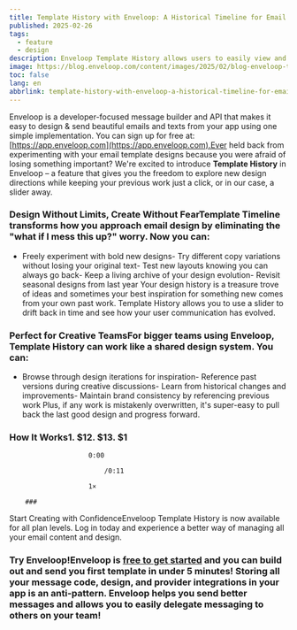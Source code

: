 ```yaml
---
title: Template History with Enveloop: A Historical Timeline for Email Designs
published: 2025-02-26
tags:
  - feature
  - design
description: Enveloop Template History allows users to easily view and restore to historical versions of their previous template designs.
image: https://blog.enveloop.com/content/images/2025/02/blog-enveloop-template-history-42.png
toc: false
lang: en
abbrlink: template-history-with-enveloop-a-historical-timeline-for-email-designs
---
```


Enveloop is a developer-focused message builder and API that makes it easy to design &amp; send beautiful emails and texts from your app using one simple implementation. You can sign up for free at: [https://app.enveloop.com](https://app.enveloop.com).Ever held back from experimenting with your email template designs because you were afraid of losing something important? We're excited to introduce **Template History** in Enveloop – a feature that gives you the freedom to explore new design directions while keeping your previous work just a click, or in our case, a slider away.

### Design Without Limits, Create Without FearTemplate Timeline transforms how you approach email design by eliminating the "what if I mess this up?" worry. Now you can:

- Freely experiment with bold new designs- Try different copy variations without losing your original text- Test new layouts knowing you can always go back- Keep a living archive of your design evolution- Revisit seasonal designs from last year
Your design history is a treasure trove of ideas and sometimes your best inspiration for something new comes from your own past work. Template History allows you to use a slider to drift back in time and see how your user communication has evolved.

### Perfect for Creative TeamsFor bigger teams using Enveloop, Template History can work like a shared design system. You can:

- Browse through design iterations for inspiration- Reference past versions during creative discussions- Learn from historical changes and improvements- Maintain brand consistency by referencing previous work
Plus, if any work is mistakenly overwritten, it's super-easy to pull back the last good design and progress forward.

### How It Works1. $12. $13. $1

                        0:00
                        
                            /0:11

                        1×

        ### 
Start Creating with ConfidenceEnveloop Template History is now available for all plan levels. Log in today and experience a better way of managing all your email content and design.

### Try Enveloop!Enveloop is [**free to get started**](https://app.enveloop.com/) and you can build out and send you first template in under 5 minutes! Storing all your message code, design, and provider integrations in your app is an anti-pattern. Enveloop helps you send better messages and allows you to easily delegate messaging to others on your team!
